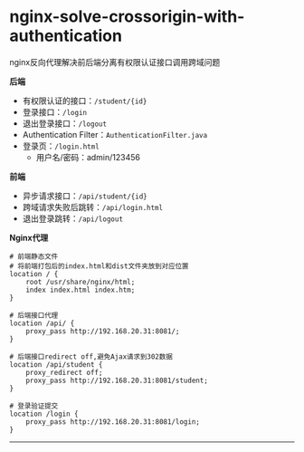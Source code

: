 # nginx-solve-crossorigin-with-authentication

nginx反向代理解决前后端分离有权限认证接口调用跨域问题

**后端**

- 有权限认证的接口：`/student/{id}`
- 登录接口：`/login`
- 退出登录接口：`/logout`
- Authentication Filter：`AuthenticationFilter.java`
- 登录页：`/login.html`
    - 用户名/密码：admin/123456

**前端**
    
- 异步请求接口：`/api/student/{id}`
- 跨域请求失败后跳转：`/api/login.html`
- 退出登录跳转：`/api/logout`

**Nginx代理**

```
# 前端静态文件
# 将前端打包后的index.html和dist文件夹放到对应位置
location / {
    root /usr/share/nginx/html;
    index index.html index.htm;
}

# 后端接口代理
location /api/ {
    proxy_pass http://192.168.20.31:8081/;
}

# 后端接口redirect off,避免Ajax请求到302数据
location /api/student {
    proxy_redirect off;
    proxy_pass http://192.168.20.31:8081/student;
}

# 登录验证提交
location /login {
    proxy_pass http://192.168.20.31:8081/login;
}
```

---
